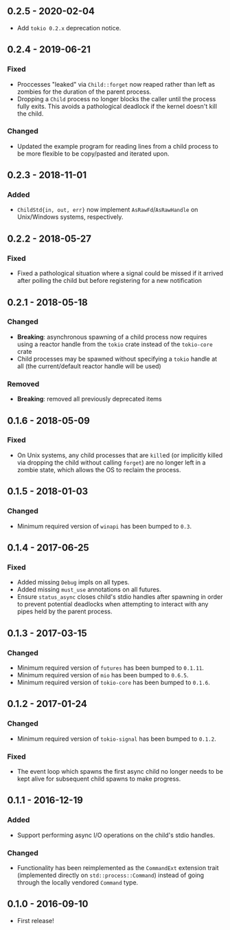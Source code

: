 ## 0.2.5 - 2020-02-04

* Add `tokio 0.2.x` deprecation notice.

## 0.2.4 - 2019-06-21
### Fixed
* Proccesses "leaked" via `Child::forget` now reaped rather than left as zombies
for the duration of the parent process.
* Dropping a `Child` process no longer blocks the caller until the process fully
exits. This avoids a pathological deadlock if the kernel doesn't kill the child.

### Changed
* Updated the example program for reading lines from a child process to be more
flexible to be copy/pasted and iterated upon.

## 0.2.3 - 2018-11-01
### Added
* `ChildStd{in, out, err}` now implement `AsRawFd`/`AsRawHandle` on Unix/Windows
systems, respectively.

## 0.2.2 - 2018-05-27
### Fixed
- Fixed a pathological situation where a signal could be missed if it arrived
after polling the child but before registering for a new notification

## 0.2.1 - 2018-05-18
### Changed
- **Breaking**: asynchronous spawning of a child process now requires using a
reactor handle from the `tokio` crate instead of the `tokio-core` crate
- Child processes may be spawned without specifying a `tokio` handle at all
(the current/default reactor handle will be used)
### Removed
- **Breaking**: removed all previously deprecated items

## 0.1.6 - 2018-05-09
### Fixed
- On Unix systems, any child processes that are `kill`ed (or implicitly killed
via dropping the child without calling `forget`) are no longer left in a zombie
state, which allows the OS to reclaim the process.

## 0.1.5 - 2018-01-03
### Changed
- Minimum required version of `winapi` has been bumped to `0.3`.

## 0.1.4 - 2017-06-25
### Fixed
- Added missing `Debug` impls on all types.
- Added missing `must_use` annotations on all futures.
- Ensure `status_async` closes child's stdio handles after spawning in order
to prevent potential deadlocks when attempting to interact with any pipes held
by the parent process.

## 0.1.3 - 2017-03-15
### Changed
- Minimum required version of `futures` has been bumped to `0.1.11`.
- Minimum required version of `mio` has been bumped to `0.6.5`.
- Minimum required version of `tokio-core` has been bumped to `0.1.6`.

## 0.1.2 - 2017-01-24
### Changed
- Minimum required version of `tokio-signal` has been bumped to `0.1.2`.
### Fixed
- The event loop which spawns the first async child no longer needs to be kept
alive for subsequent child spawns to make progress.

## 0.1.1 - 2016-12-19
### Added
- Support performing async I/O operations on the child's stdio handles.
### Changed
- Functionality has been reimplemented as the `CommandExt` extension trait
(implemented directly on `std::process::Command`) instead of going through
the locally vendored `Command` type.

## 0.1.0 - 2016-09-10
- First release!
